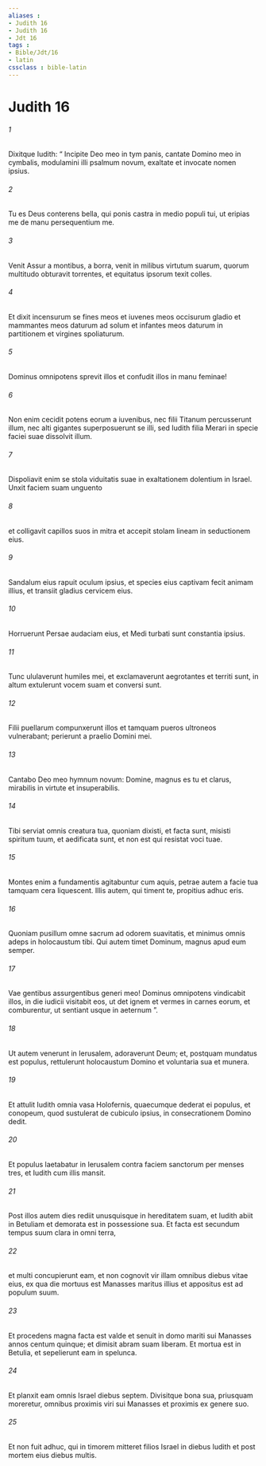 ```yaml
---
aliases : 
- Judith 16
- Judith 16
- Jdt 16
tags : 
- Bible/Jdt/16
- latin
cssclass : bible-latin
---
```


# Judith 16

###### 1
Dixitque Iudith: “ Incipite Deo meo in tym panis, cantate Domino meo in cymbalis, modulamini illi psalmum novum, exaltate et invocate nomen ipsius.
###### 2
Tu es Deus conterens bella, qui ponis castra in medio populi tui, ut eripias me de manu persequentium me.
###### 3
Venit Assur a montibus, a borra, venit in milibus virtutum suarum, quorum multitudo obturavit torrentes, et equitatus ipsorum texit colles.
###### 4
Et dixit incensurum se fines meos et iuvenes meos occisurum gladio et mammantes meos daturum ad solum et infantes meos daturum in partitionem et virgines spoliaturum.
###### 5
Dominus omnipotens sprevit illos et confudit illos in manu feminae! 
###### 6
Non enim cecidit potens eorum a iuvenibus, nec filii Titanum percusserunt illum, nec alti gigantes superposuerunt se illi, sed Iudith filia Merari in specie faciei suae dissolvit illum. 
###### 7
Dispoliavit enim se stola viduitatis suae in exaltationem dolentium in Israel. Unxit faciem suam unguento
###### 8
et colligavit capillos suos in mitra et accepit stolam lineam in seductionem eius.
###### 9
Sandalum eius rapuit oculum ipsius, et species eius captivam fecit animam illius, et transiit gladius cervicem eius.
###### 10
Horruerunt Persae audaciam eius, et Medi turbati sunt constantia ipsius.
###### 11
Tunc ululaverunt humiles mei, et exclamaverunt aegrotantes et territi sunt, in altum extulerunt vocem suam et conversi sunt.
###### 12
Filii puellarum compunxerunt illos et tamquam pueros ultroneos vulnerabant; perierunt a praelio Domini mei.
###### 13
Cantabo Deo meo hymnum novum: Domine, magnus es tu et clarus, mirabilis in virtute et insuperabilis. 
###### 14
Tibi serviat omnis creatura tua, quoniam dixisti, et facta sunt, misisti spiritum tuum, et aedificata sunt, et non est qui resistat voci tuae.
###### 15
Montes enim a fundamentis agitabuntur cum aquis, petrae autem a facie tua tamquam cera liquescent. Illis autem, qui timent te, propitius adhuc eris.
###### 16
Quoniam pusillum omne sacrum ad odorem suavitatis, et minimus omnis adeps in holocaustum tibi. Qui autem timet Dominum, magnus apud eum semper.
###### 17
Vae gentibus assurgentibus generi meo! Dominus omnipotens vindicabit illos, in die iudicii visitabit eos, ut det ignem et vermes in carnes eorum, et comburentur, ut sentiant usque in aeternum ”.
###### 18
Ut autem venerunt in Ierusalem, adoraverunt Deum; et, postquam mundatus est populus, rettulerunt holocaustum Domino et voluntaria sua et munera. 
###### 19
Et attulit Iudith omnia vasa Holofernis, quaecumque dederat ei populus, et conopeum, quod sustulerat de cubiculo ipsius, in consecrationem Domino dedit. 
###### 20
Et populus laetabatur in Ierusalem contra faciem sanctorum per menses tres, et Iudith cum illis mansit.
###### 21
Post illos autem dies rediit unusquisque in hereditatem suam, et Iudith abiit in Betuliam et demorata est in possessione sua. Et facta est secundum tempus suum clara in omni terra, 
###### 22
et multi concupierunt eam, et non cognovit vir illam omnibus diebus vitae eius, ex qua die mortuus est Manasses maritus illius et appositus est ad populum suum. 
###### 23
Et procedens magna facta est valde et senuit in domo mariti sui Manasses annos centum quinque; et dimisit abram suam liberam. Et mortua est in Betulia, et sepelierunt eam in spelunca.
###### 24
Et planxit eam omnis Israel diebus septem. Divisitque bona sua, priusquam moreretur, omnibus proximis viri sui Manasses et proximis ex genere suo. 
###### 25
Et non fuit adhuc, qui in timorem mitteret filios Israel in diebus Iudith et post mortem eius diebus multis.
